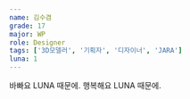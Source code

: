 ```yaml
---
name: 김수겸
grade: 17
major: WP
role: Designer
tags: ['3D모델러', '기획자', '디자이너', 'JARA']
luna: 1
---
```

바빠요 LUNA 때문에. 행복해요 LUNA 때문에.